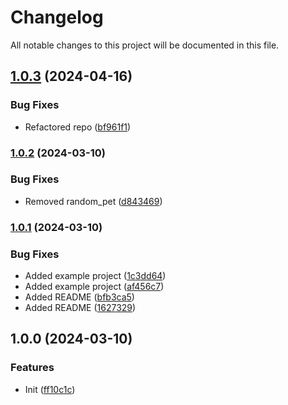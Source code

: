 # Changelog

All notable changes to this project will be documented in this file.

## [1.0.3](https://github.com/t04glovern/terraform-repo-template/compare/v1.0.2...v1.0.3) (2024-04-16)


### Bug Fixes

* Refactored repo ([bf961f1](https://github.com/t04glovern/terraform-repo-template/commit/bf961f1e385c420bd7dbd490374a1bc49aee5d4b))

### [1.0.2](https://github.com/t04glovern/terraform-repo-template/compare/v1.0.1...v1.0.2) (2024-03-10)


### Bug Fixes

* Removed random_pet ([d843469](https://github.com/t04glovern/terraform-repo-template/commit/d843469a84768bba95c042776c06c9b4c6a8db4f))

### [1.0.1](https://github.com/t04glovern/terraform-repo-template/compare/v1.0.0...v1.0.1) (2024-03-10)


### Bug Fixes

* Added example project ([1c3dd64](https://github.com/t04glovern/terraform-repo-template/commit/1c3dd64a8d346f2d8c58ca85d44f78382da2ddd7))
* Added example project ([af456c7](https://github.com/t04glovern/terraform-repo-template/commit/af456c787d3fecf9f28233e2024ffafc55466c9b))
* Added README ([bfb3ca5](https://github.com/t04glovern/terraform-repo-template/commit/bfb3ca59f0185414b51ceae25971aa43cfb802b6))
* Added README ([1627329](https://github.com/t04glovern/terraform-repo-template/commit/162732958bd6462a2aeb642aa988a05531f4264e))

## 1.0.0 (2024-03-10)


### Features

* Init ([ff10c1c](https://github.com/t04glovern/terraform-repo-template/commit/ff10c1c39ec7e04f69e355f7ee03d053c63dc7f4))
